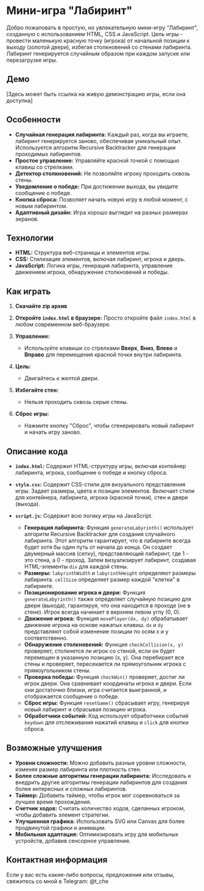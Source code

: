# Мини-игра "Лабиринт"

Добро пожаловать в простую, но увлекательную мини-игру "Лабиринт", созданную с использованием HTML, CSS и JavaScript.  Цель игры - провести маленькую красную точку (игрока) от начальной позиции к выходу (золотой двери), избегая столкновений со стенами лабиринта. Лабиринт генерируется случайным образом при каждом запуске или перезагрузке игры.

## Демо

[Здесь может быть ссылка на живую демонстрацию игры, если она доступна]

## Особенности

*   **Случайная генерация лабиринта:** Каждый раз, когда вы играете, лабиринт генерируется заново, обеспечивая уникальный опыт. Используется алгоритм Recursive Backtracker для генерации проходимых лабиринтов.
*   **Простое управление:**  Управляйте красной точкой с помощью клавиш со стрелками.
*   **Детектор столкновений:** Не позволяйте игроку проходить сквозь стены.
*   **Уведомление о победе:** При достижении выхода, вы увидите сообщение о победе.
*   **Кнопка сброса:** Позволяет начать новую игру в любой момент, с новым лабиринтом.
*   **Адаптивный дизайн:** Игра хорошо выглядит на разных размерах экранов.

## Технологии

*   **HTML:** Структура веб-страницы и элементов игры.
*   **CSS:** Стилизация элементов, включая лабиринт, игрока и дверь.
*   **JavaScript:** Логика игры, генерация лабиринта, управление движением игрока, обнаружение столкновений и победы.

## Как играть

1.  **Скачайте zip архив**
    
2.  **Откройте `index.html` в браузере:** Просто откройте файл `index.html` в любом современном веб-браузере.

3.  **Управление:**
    *   Используйте клавиши со стрелками **Вверх**, **Вниз**, **Влево** и **Вправо** для перемещения красной точки внутри лабиринта.

4.  **Цель:**
    *   Двигайтесь к желтой двери.

5.  **Избегайте стен:**
    *   Нельзя проходить сквозь серые стены.

6.  **Сброс игры:**
    *   Нажмите кнопку "Сброс", чтобы сгенерировать новый лабиринт и начать игру заново.

## Описание кода

*   **`index.html`:**  Содержит HTML-структуру игры, включая контейнер лабиринта, игрока, сообщение о победе и кнопку сброса.
*   **`style.css`:**  Содержит CSS-стили для визуального представления игры.  Задает размеры, цвета и позиции элементов.  Включает стили для контейнера, лабиринта, игрока (красной точки), стен и двери (выхода).
*   **`script.js`:**  Содержит всю логику игры на JavaScript.

    *   **Генерация лабиринта:**  Функция `generateLabyrinth()` использует алгоритм Recursive Backtracker для создания случайного лабиринта.  Этот алгоритм гарантирует, что в лабиринте всегда будет хотя бы один путь от начала до конца.  Он создает двумерный массив (сетку), представляющий лабиринт, где 1 - это стена, а 0 - проход. Затем визуализирует лабиринт, создавая HTML-элементы `div` для каждой стены.
    *   **Размеры:**  `labyrinthWidth` и `labyrinthHeight` определяют размеры лабиринта. `cellSize` определяет размер каждой "клетки" в лабиринте.
    *   **Позиционирование игрока и двери:** Функция `generateLabyrinth()` также определяет случайную позицию для двери (выхода), гарантируя, что она находится в проходе (не в стене). Игрок всегда начинает в верхнем левом углу (0, 0).
    *   **Движение игрока:**  Функция `movePlayer(dx, dy)` обрабатывает движение игрока на основе нажатых клавиш.  `dx` и `dy` представляют собой изменение позиции по осям x и y соответственно.
    *   **Обнаружение столкновений:**  Функция `checkCollision(x, y)` проверяет, столкнется ли игрок со стеной, если он будет перемещен в указанную позицию (x, y).  Она перебирает все стены и проверяет, пересекается ли прямоугольник игрока с прямоугольником стены.
    *   **Проверка победы:**  Функция `checkWin()` проверяет, достиг ли игрок двери. Она сравнивает координаты игрока и двери. Если они достаточно близки, игра считается выигранной, и отображается сообщение о победе.
    *   **Сброс игры:**  Функция `resetGame()` сбрасывает игру, генерируя новый лабиринт и сбрасывая позицию игрока.
    *   **Обработчики событий:**  Код использует обработчики событий `keydown` для отслеживания нажатий клавиш и `click` для кнопки сброса.

##  Возможные улучшения

*   **Уровни сложности:**  Можно добавить разные уровни сложности, изменяя размер лабиринта или плотность стен.
*   **Более сложные алгоритмы генерации лабиринта:** Исследовать и внедрить другие алгоритмы генерации лабиринтов для создания более интересных и сложных лабиринтов.
*   **Таймер:**  Добавить таймер, чтобы игрок мог соревноваться за лучшее время прохождения.
*   **Счетчик ходов:**  Считать количество ходов, сделанных игроком, чтобы добавить элемент стратегии.
*   **Улучшенная графика:**  Использовать SVG или Canvas для более продвинутой графики и анимации.
*   **Мобильная адаптация:**  Оптимизировать игру для мобильных устройств, добавив сенсорное управление.

##  Контактная информация

Если у вас есть какие-либо вопросы, предложения или отзывы, свяжитесь со мной в Telegram: @t_che